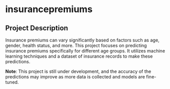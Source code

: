 # insurancepremiums
## Project Description

Insurance premiums can vary significantly based on factors such as age, gender, health status, and more. This project focuses on predicting insurance premiums specifically for different age groups. It utilizes machine learning techniques and a dataset of insurance records to make these predictions.

**Note**: This project is still under development, and the accuracy of the predictions may improve as more data is collected and models are fine-tuned.
